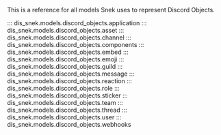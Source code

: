 This is a reference for all models Snek uses to represent Discord Objects.

::: dis_snek.models.discord_objects.application
::: dis_snek.models.discord_objects.asset
::: dis_snek.models.discord_objects.channel
::: dis_snek.models.discord_objects.components
::: dis_snek.models.discord_objects.embed
::: dis_snek.models.discord_objects.emoji
::: dis_snek.models.discord_objects.guild
::: dis_snek.models.discord_objects.message
::: dis_snek.models.discord_objects.reaction
::: dis_snek.models.discord_objects.role
::: dis_snek.models.discord_objects.sticker
::: dis_snek.models.discord_objects.team
::: dis_snek.models.discord_objects.thread
::: dis_snek.models.discord_objects.user
::: dis_snek.models.discord_objects.webhooks
